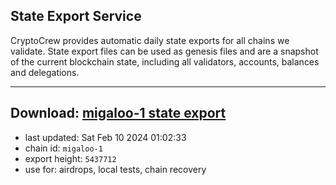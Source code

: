 ## State Export Service
CryptoCrew provides automatic daily state exports for all chains we validate. State export files can be used as genesis files and are a snapshot of the current blockchain state, including all validators, accounts, balances and delegations.

---
**Download: [migaloo-1 state export](https://dl.ccvalidators.com/SERVICE/migaloo/migaloo-1_export_5437712.json)**
---

- last updated: Sat Feb 10 2024 01:02:33
- chain id: `migaloo-1`
- export height: `5437712`
- use for: airdrops, local tests, chain recovery
